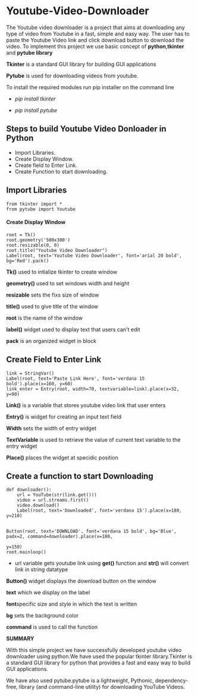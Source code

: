 # Youtube-Video-Downloader

The Youtube video downloader is a project that aims at downloading any type of video from Youtube in a fast, simple and easy way.
The user has to paste the Youtube Video link and click download button to download the video.
To implement this project we use basic concept of **python**,**tkinter** and **pytube library**

**Tkinter** is a standard GUI library for building GUI applications

**Pytube** is used for downloading videos from youtube.

To install the required modules run pip installer on the command line

* *pip install tkinter*

* *pip install pytube*

## Steps to build Youtube Video Donloader in Python
* Import Libraries.
* Create Display Window.
* Create field to Enter Link.
* Create Function to start downloading.

##  Import Libraries

```
from tkinter import *
from pytube import Youtube
```
#### Create Display Window
```
root = Tk() 
root.geometry('500x300')
root.resizable(0, 0) 
root.title("Youtube Video Downloader")
Label(root, text='Youtube Video Downloader', font='arial 20 bold', bg='Red').pack()
```
**Tk()** used to intialize tkinter to create window

**geometry()** used to set windows width and height

**resizable** sets the fixs size of window

**title()** used to give title of the window

**root** is the name of the window

**label()** widget used to display text that users can't edit

**pack** is an organized widget in block

## Create Field to Enter Link
```
link = StringVar()
Label(root, text='Paste Link Here', font='verdana 15 bold').place(x=160, y=60)
link_enter = Entry(root, width=70, textvariable=link).place(x=32, y=90)
```
**Link()**  is a variable that stores youtube video link that user enters

**Entry()**  is widget for creating an input text field

**Width** sets the width of entry widget

**TextVariable** is used to retrieve the value of current text variable to the entry widget

**Place()**  places the widget at specidic position

## Create a function to start Downloading

```
def downloader():
    url = YouTube(str(link.get()))
    video = url.streams.first()
    video.download()
    Label(root, text='Downloaded', font='verdana 15').place(x=180, y=210)


Button(root, text='DOWNLOAD', font='verdana 15 bold', bg='Blue', padx=2, command=downloader).place(x=180,
                                                                                                   y=150)
root.mainloop()
```
*  url variable gets youtube link using **get()** function and **str()** will convert link in string datatype

**Button()** widget displays the download button on the window

**text** which we display on the label

**font**specific size and style in which the text is written

**bg** sets the background color

**command** is used to call the function

**SUMMARY**

With this simple project we have successfully developed youtube video downloader using python.We have used the popular tkinter library.Tkinter is a standard GUI library for python that provides a fast and easy way to build GUI applications.

We have also used pytube.pytube is a lightweight, Pythonic, dependency-free, library (and command-line utility) for downloading YouTube Videos.








